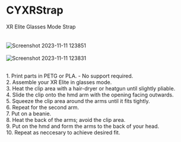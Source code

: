 # CYXRStrap
XR Elite Glasses Mode Strap<br>
<br>
<br>
![Screenshot 2023-11-11 123851](https://github.com/notancillary/CYXRStrap/assets/50598087/d3eec1c3-dcc1-4ed7-bdc3-5bf2c32a607d)
<br>
<br>
![Screenshot 2023-11-11 123831](https://github.com/notancillary/CYXRStrap/assets/50598087/1ffacfc9-086a-476e-9e80-7c4b89241a15)

<br>
1. Print parts in PETG or PLA. - No support required.<br>
2. Assemble your XR Elite in glasses mode.<br>
3. Heat the clip area with a hair-dryer or heatgun until slightly pliable. <br>
4. Slide the clip onto the hmd arm with the opening facing outwards.<br>
5. Squeeze the clip area around the arms until it fits tightly.<br>
6. Repeat for the second arm. <br>
7. Put on a beanie.<br>
8. Heat the back of the arms; avoid the clip area.<br>
9. Put on the hmd and form the arms to the back of your head.<br>
10. Repeat as neccesary to achieve desired fit. <br>

